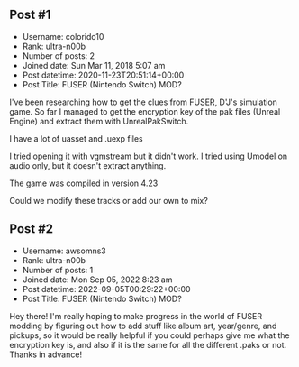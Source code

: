 ## Post #1
- Username: colorido10
- Rank: ultra-n00b
- Number of posts: 2
- Joined date: Sun Mar 11, 2018 5:07 am
- Post datetime: 2020-11-23T20:51:14+00:00
- Post Title: FUSER (Nintendo Switch) MOD?

I've been researching how to get the clues from FUSER, D'J's simulation game. So far I managed to get the encryption key of the pak files (Unreal Engine) and extract them with UnrealPakSwitch.

I have a lot of uasset and .uexp files



I tried opening it with vgmstream but it didn't work. I tried using Umodel on audio only, but it doesn't extract anything.


The game was compiled in version 4.23

Could we modify these tracks or add our own to mix?
## Post #2
- Username: awsomns3
- Rank: ultra-n00b
- Number of posts: 1
- Joined date: Mon Sep 05, 2022 8:23 am
- Post datetime: 2022-09-05T00:29:22+00:00
- Post Title: FUSER (Nintendo Switch) MOD?

Hey there! I'm really hoping to make progress in the world of FUSER modding by figuring out how to add stuff like album art, year/genre, and pickups, so it would be really helpful if you could perhaps give me what the encryption key is, and also if it is the same for all the different .paks or not. Thanks in advance!
